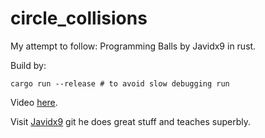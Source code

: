 # circle_collisions
My attempt to follow: Programming Balls by Javidx9 in rust.

Build by:
```
cargo run --release # to avoid slow debugging run
```
Video [here](https://www.youtube.com/watch?v=LPzyNOHY3A4&ab_channel=javidx9).

Visit [Javidx9](https://github.com/OneLoneCoder) git he does great stuff and teaches superbly.
